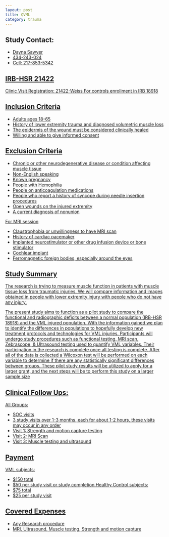 ```yaml
---
layout: post
title: QVML
category: trauma
---
```


## Study Contact:
- <a href="mailto:GUS9EY@hscmail.mcc.virginia.edu">Dayna Sawyer 
- 434-243-024
- Cell: 217-853-5342
 
 ## IRB-HSR 21422
 Clinic Visit Registration:
 21422-Weiss
 For controls enrollment in IRB 18918
 
 ## Inclusion Criteria
 
 - Adults ages 18-65
 - History of lower extremity trauma and diagnosed volumetric muscle loss
 - The epidermis of the wound must be considered clinically healed 
 - Willing and able to give informed consent
 
 
 ## Exclusion Criteria
 
 - Chronic or other neurodegenerative disease or condition affecting muscle tissue
 - Non-English speaking
 - Known pregnancy
 - People with Hemophilia
 - People on anticoagulation medications
 - People who report a history of syncope during needle insertion procedures
 - Open wounds on the injured extremity
 - A current diagnosis of nonunion
 
 For MRI session
 - Claustrophobia or unwillingness to have MRI scan
 - History of cardiac pacemaker
 - Implanted neurostimulator or other drug infusion device or bone stimulator
 - Cochlear implant
 - Ferromagnetic foreign bodies, especially around the eyes
 
 ## Study Summary
 
 The research is trying to measure muscle function in patients with muscle tissue loss from traumatic injuries. We will compare information and images obtained in people with lower extremity injury with people who do not have any injury.
 
 The present study aims to function as a pilot study to compare the functional and radiographic deficits between a normal population (IRB-HSR 18918) and the VML injured population. With the information gained we plan to identify the differences in populations to hopefully develop new treatment protocols and technologies for VML injuries. Participants will undergo study procedures such as functional testing, MRI scan, Zebrascope, & Ultrasound testing used to quantify VML variables. Their participation in the research is complete once all testing is complete. After all of the data is collected a Wilcoxon test will be performed on each variable to determine if there are any statistically significant differences between groups. These pilot study results will be utilized to apply for a larger grant, and the next steps will be to perform this study on a larger sample size
 
 ## Clinical Follow Ups:
 
 All Groups:
 - SOC visits
 - 3 study visits over 1-3 months, each for about 1-2 hours, these visits may occur in any order
 - Visit 1: Strength and motion capture testing
 - Visit 2: MRI Scan
 - Visit 3: Muscle testing and ultrasound
 
 ## Payment
VML subjects:
- $150 total
- $50 per study visit or study completion
Healthy Control subjects:
- $75 total
- $25 per study visit 
 
 ## Covered Expenses

- Any Research procedure
- MRI, Ultrasound, Muscle testing, Strength and motion capture
